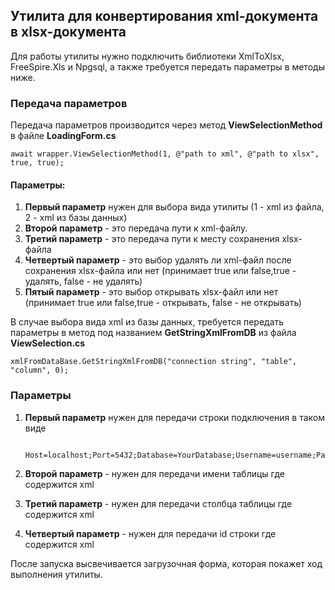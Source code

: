 ## Утилита для конвертирования xml-документа в xlsx-документа
Для работы утилиты нужно подключить библиотеки XmlToXlsx, FreeSpire.Xls и Npgsql, а также требуется передать параметры в методы ниже.
### Передача параметров

Передача параметров производится через метод **ViewSelectionMethod** в файле **LoadingForm.cs**

    await wrapper.ViewSelectionMethod(1, @"path to xml", @"path to xlsx", true, true);

#### Параметры:
1. **Первый параметр** нужен для выбора вида утилиты (1 - xml из файла, 2 - xml из базы данных)
2. **Второй параметр** - это передача пути к xml-файлу.
3. **Третий параметр** - это передача пути к месту сохранения xlsx-файла
4. **Четвертый параметр** - это выбор удалять ли xml-файл после сохранения xlsx-файла или нет (принимает true или false,true - удалять, false - не удалять)
5. **Пятый параметр** - это выбор открывать xlsx-файл или нет (принимает true или false,true - открывать, false - не открывать)

В случае выбора вида xml из базы данных, требуется передать параметры в метод под названием **GetStringXmlFromDB** из файла **ViewSelection.cs**

    xmlFromDataBase.GetStringXmlFromDB("connection string", "table", "column", 0);

### Параметры

1. **Первый параметр** нужен для передачи строки подключения в таком виде

        Host=localhost;Port=5432;Database=YourDatabase;Username=username;Password=Password

2. **Второй параметр** - нужен для передачи имени таблицы где содержится xml
3. **Третий параметр** - нужен для передачи столбца таблицы где содержится xml
4. **Четвертый параметр** - нужен для передачи id строки где содержится xml

После запуска высвечивается загрузочная форма, которая покажет ход выполнения утилиты.
